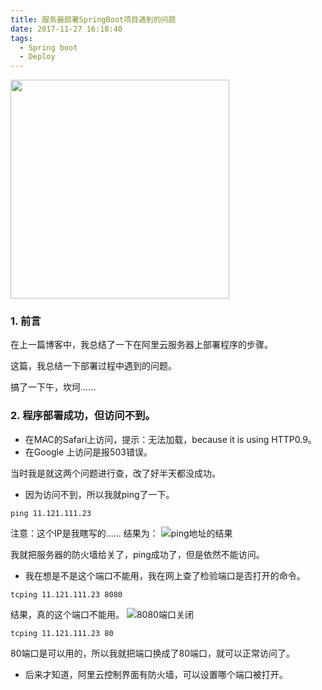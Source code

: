 ```yaml
---
title: 服务器部署SpringBoot项目遇到的问题
date: 2017-11-27 16:18:40
tags:
  - Spring boot
  - Deploy
---
```


<img src="/assets/postLog/serverDeployError.jpeg" width="350px" height="350px">

### 1. 前言

在上一篇博客中，我总结了一下在阿里云服务器上部署程序的步骤。

这篇，我总结一下部署过程中遇到的问题。

搞了一下午，坎坷......

<!-- more -->

### 2. 程序部署成功，但访问不到。

* 在MAC的Safari上访问，提示：无法加载，because it is using HTTP0.9。
* 在Google 上访问是报503错误。

当时我是就这两个问题进行查，改了好半天都没成功。
* 因为访问不到，所以我就ping了一下。
```
ping 11.121.111.23
```
注意：这个IP是我瞎写的......
结果为：
![ping地址的结果](/assets/postImg/pingIP.jpg)

我就把服务器的防火墙给关了，ping成功了，但是依然不能访问。

* 我在想是不是这个端口不能用，我在网上查了检验端口是否打开的命令。
```
tcping 11.121.111.23 8080
```
结果，真的这个端口不能用。
![8080端口关闭](/assets/postImg/8080Closed.jpg)
```
tcping 11.121.111.23 80
```
80端口是可以用的，所以我就把端口换成了80端口，就可以正常访问了。

* 后来才知道，阿里云控制界面有防火墙，可以设置哪个端口被打开。
